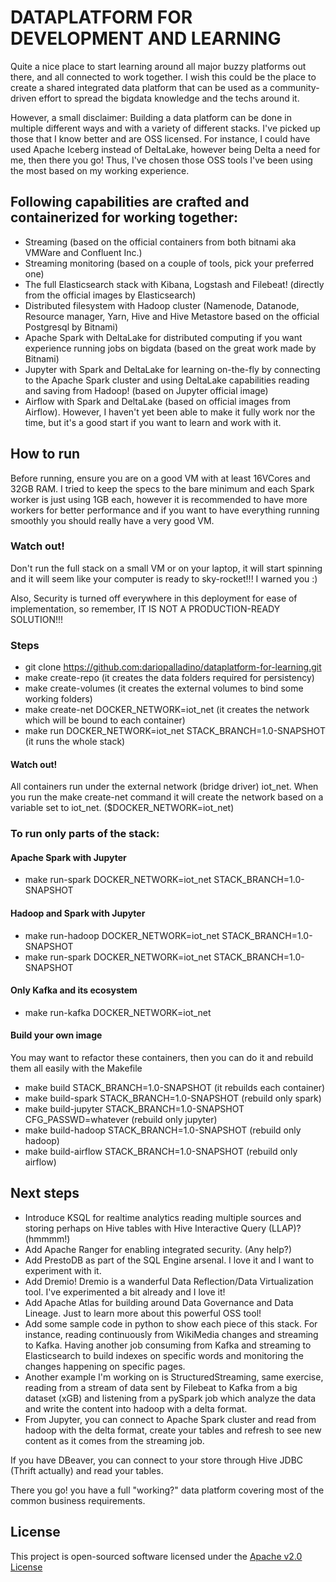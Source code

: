 # DATAPLATFORM FOR DEVELOPMENT AND LEARNING
Quite a nice place to start learning around all major buzzy platforms out there, and all connected to work together. I wish this could be the place to create a shared integrated data platform that can be used as a community-driven effort to spread the bigdata knowledge and the techs around it.

However, a small disclaimer: Building a data platform can be done in multiple different ways and with a variety of different stacks. I've picked up those that I know better and are OSS licensed. 
For instance, I could have used Apache Iceberg instead of DeltaLake, however being Delta a need for me, then there you go! Thus, I've chosen those OSS tools I've been using the most based on my working experience. 

## Following capabilities are crafted and containerized for working together:
- Streaming (based on the official containers from both bitnami aka VMWare and Confluent Inc.)
- Streaming monitoring (based on a couple of tools, pick your preferred one)
- The full Elasticsearch stack with Kibana, Logstash and Filebeat! (directly from the official images by Elasticsearch)
- Distributed filesystem with Hadoop cluster (Namenode, Datanode, Resource manager, Yarn, Hive and Hive Metastore based on the official Postgresql by Bitnami)
- Apache Spark with DeltaLake for distributed computing if you want experience running jobs on bigdata (based on the great work made by Bitnami)
- Jupyter with Spark and DeltaLake for learning on-the-fly by connecting to the Apache Spark cluster and using DeltaLake capabilities reading and saving from Hadoop! (based on Jupyter official image)
- Airflow with Spark and DeltaLake (based on official images from Airflow). However, I haven't yet been able to make it fully work nor the time, but it's a good start if you want to learn and work with it.

## How to run
Before running, ensure you are on a good VM with at least 16VCores and 32GB RAM. I tried to keep the specs to the bare minimum and each Spark worker is just using 1GB each, however it is recommended to have more workers for better performance and if you want to have everything running smoothly you should really have a very good VM.

### Watch out! 
Don't run the full stack on a small VM or on your laptop, it will start spinning and it will seem like your computer is ready to sky-rocket!!! I warned you :)

Also, Security is turned off everywhere in this deployment for ease of implementation, so remember, IT IS NOT A PRODUCTION-READY SOLUTION!!!

### Steps
- git clone https://github.com:dariopalladino/dataplatform-for-learning.git
- make create-repo (it creates the data folders required for persistency)
- make create-volumes (it creates the external volumes to bind some working folders)
- make create-net DOCKER_NETWORK=iot_net (it creates the network which will be bound to each container)
- make run DOCKER_NETWORK=iot_net STACK_BRANCH=1.0-SNAPSHOT (it runs the whole stack)

#### Watch out!
All containers run under the external network (bridge driver) iot_net. When you run the make create-net command it will create the network based on a variable set to iot_net. ($DOCKER_NETWORK=iot_net)

### To run only parts of the stack:
#### Apache Spark with Jupyter
- make run-spark DOCKER_NETWORK=iot_net STACK_BRANCH=1.0-SNAPSHOT

#### Hadoop and Spark with Jupyter
- make run-hadoop DOCKER_NETWORK=iot_net STACK_BRANCH=1.0-SNAPSHOT
- make run-spark DOCKER_NETWORK=iot_net STACK_BRANCH=1.0-SNAPSHOT

#### Only Kafka and its ecosystem
- make run-kafka DOCKER_NETWORK=iot_net

#### Build your own image
You may want to refactor these containers, then you can do it and rebuild them all easily with the Makefile
- make build STACK_BRANCH=1.0-SNAPSHOT (it rebuilds each container)
- make build-spark STACK_BRANCH=1.0-SNAPSHOT (rebuild only spark)
- make build-jupyter STACK_BRANCH=1.0-SNAPSHOT CFG_PASSWD=whatever (rebuild only jupyter)
- make build-hadoop STACK_BRANCH=1.0-SNAPSHOT (rebuild only hadoop)
- make build-airflow STACK_BRANCH=1.0-SNAPSHOT (rebuild only airflow)

## Next steps
- Introduce KSQL for realtime analytics reading multiple sources and storing perhaps on Hive tables with Hive Interactive Query (LLAP)? (hmmmm!)
- Add Apache Ranger for enabling integrated security. (Any help?)
- Add PrestoDB as part of the SQL Engine arsenal. I love it and I want to experiment with it. 
- Add Dremio! Dremio is a wanderful Data Reflection/Data Virtualization tool. I've experimented a bit already and I love it!
- Add Apache Atlas for building around Data Governance and Data Lineage. Just to learn more about this powerful OSS tool!
- Add some sample code in python to show each piece of this stack. For instance, reading continuously from WikiMedia changes and streaming to Kafka. Having another job consuming from Kafka and streaming to Elasticsearch to build indexes on specific words and monitoring the changes happening on specific pages. 
- Another example I'm working on is StructuredStreaming, same exercise, reading from a stream of data sent by Filebeat to Kafka from a big dataset (xGB) and listening from a pySpark job which analyze the data and write the content into hadoop with a delta format.
- From Jupyter, you can connect to Apache Spark cluster and read from hadoop with the delta format, create your tables and refresh to see new content as it comes from the streaming job.

If you have DBeaver, you can connect to your store through Hive JDBC (Thrift actually) and read your tables.

There you go! you have a full "working?" data platform covering most of the common business requirements. 

## License
This project is open-sourced software licensed under the [Apache v2.0 License](LICENSE.txt)